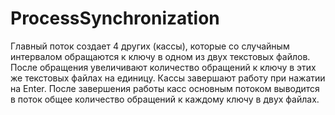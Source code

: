 # ProcessSynchronization
Главный поток создает 4 других (кассы), которые со случайным интервалом обращаются к ключу в одном из двух текстовых файлов. После обращения увеличивают количество обращений к ключу в этих же текстовых файлах на единицу. Кассы завершают работу при нажатии на Enter. После завершения работы касс основным потоком выводится в поток общее количество обращений к каждому ключу в двух файлах.
